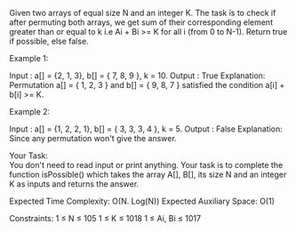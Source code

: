 Given two arrays of equal size N and an integer K. The task is to check if after permuting both arrays, we get sum of their corresponding element greater than or equal to k i.e Ai + Bi >= K for all i (from 0 to N-1). Return true if possible, else false.
 
Example 1:

Input : 
a[] = {2, 1, 3}, 
b[] = { 7, 8, 9 }, 
k = 10. 
Output : 
True
Explanation:
Permutation  a[] = { 1, 2, 3 } 
and b[] = { 9, 8, 7 } 
satisfied the condition a[i] + b[i] >= K.

Example 2:

Input : 
a[] = {1, 2, 2, 1}, b[] = { 3, 3, 3, 4 }, k = 5.
Output : 
False
Explanation:
Since any permutation won't give the answer.
 
Your Task:  
You don't need to read input or print anything. Your task is to complete the function isPossible() which takes the array A[], B[], its size N and an integer K as inputs and returns the answer.

Expected Time Complexity: O(N. Log(N))
Expected Auxiliary Space: O(1)
 
Constraints:
1 ≤ N ≤ 105
1 ≤ K ≤ 1018
1 ≤ Ai, Bi ≤ 1017
